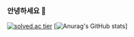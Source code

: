 ### 안녕하세요 👋

[![solved.ac tier](http://mazassumnida.wtf/api/generate_badge?boj=k1mjunooo)](https://solved.ac/k1mjunooo)
[![Anurag's GitHub stats](https://github-readme-stats.vercel.app/api?username=k1mjunooo&&show_icons=true&theme=redical)]
<!--
**KimsHouse/KimsHouse** is a ✨ _special_ ✨ repository because its `README.md` (this file) appears on your GitHub profile.

Here are some ideas to get you started:

- 🔭 I’m currently working on ...
- 🌱 I’m currently learning ...
- 👯 I’m looking to collaborate on ...
- 🤔 I’m looking for help with ...
- 💬 Ask me about ...
- 📫 How to reach me: ...
- 😄 Pronouns: ...
- ⚡ Fun fact: ...
-->
